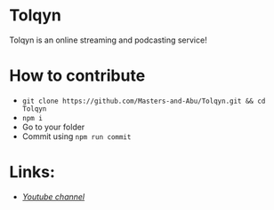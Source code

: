# Tolqyn

Tolqyn is an online streaming and podcasting service!

# How to contribute

- `git clone https://github.com/Masters-and-Abu/Tolqyn.git && cd Tolqyn`
- `npm i`
- Go to your folder
- Commit using `npm run commit`

# Links:

- [_Youtube channel_](https://www.youtube.com/channel/UCQ4OAXlpbsY8GMNQAFLbMzw)
